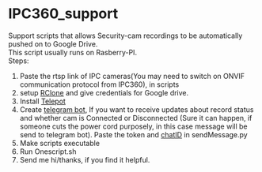 # IPC360_support

Support scripts that allows Security-cam recordings to be automatically pushed on to Google Drive.<br/> This script usually runs on Rasberry-PI.<br/>
Steps:
<br/>
1. Paste the rtsp link of IPC cameras(You may need to switch on ONVIF communication protocol from IPC360), in scripts
2. setup <a href="https://rclone.org/">RClone</a> and give credentials for Google drive.
3. Install <a href="https://telepot.readthedocs.io/en/latest/">Telepot</a>
4. Create <a href="https://core.telegram.org/bots">telegram bot</a>, If you want to receive updates about record status and whether cam is Connected or Disconnected (Sure it can happen, if someone cuts the power cord purposely, in this case message will be send to telegram bot). Paste the token and <a href="https://stackoverflow.com/questions/32423837/telegram-bot-how-to-get-a-group-chat-id">chatID</a> in sendMessage.py
5.  Make scripts executable
6.  Run Onescript.sh
7.  Send me hi/thanks, if you find it helpful.
